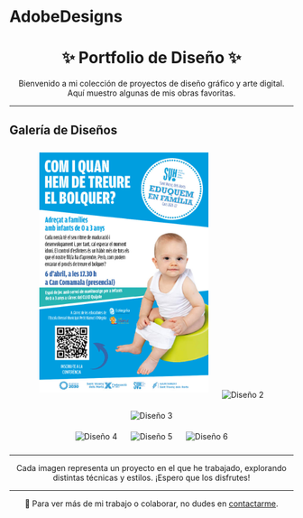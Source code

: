 # AdobeDesigns

<h1 align="center">✨ Portfolio de Diseño ✨</h1>

<p align="center">
  Bienvenido a mi colección de proyectos de diseño gráfico y arte digital. Aquí muestro algunas de mis obras favoritas.
</p>

---

## Galería de Diseños

<div align="center">
  <img src="https://github.com/JoelCosp/JoelCosp/raw/main/images/cartellControlEsfinters.jpg" alt="Diseño 1" width="300px" style="margin: 10px;">
  <img src="images/design2.jpg" alt="Diseño 2" width="300px" style="margin: 10px;">
  <img src="images/design3.jpg" alt="Diseño 3" width="300px" style="margin: 10px;">
</div>
<div align="center">
  <img src="images/design4.jpg" alt="Diseño 4" width="300px" style="margin: 10px;">
  <img src="images/design5.jpg" alt="Diseño 5" width="300px" style="margin: 10px;">
  <img src="images/design6.jpg" alt="Diseño 6" width="300px" style="margin: 10px;">
</div>

---

<p align="center">
  Cada imagen representa un proyecto en el que he trabajado, explorando distintas técnicas y estilos. ¡Espero que los disfrutes!
</p>

---

<p align="center">
  📌 Para ver más de mi trabajo o colaborar, no dudes en <a href="mailto:joelc456789@gmail.com">contactarme</a>.
</p>
